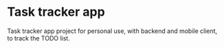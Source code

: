 # Task tracker app
Task tracker app project for personal use, with backend and mobile client, to track the TODO list.
